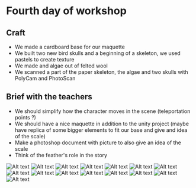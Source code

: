 # Fourth day of workshop

## Craft

- We made a cardboard base for our maquette
- We built two new bird skulls and a beginning of a skeleton, we used pastels to create texture
- We made and algae out of felted wool
- We scanned a part of the paper skeleton, the algae and two skulls with PolyCam and PhotoScan

## Brief with the teachers

- We should simplify how the character moves in the scene (teleportation points ?)
- We should have a nice maquette in addition to the unity project (maybe have replica of some bigger elements to fit our base and give and idea of the scale)
- Make a photoshop document with picture to also give an idea of the scale
- Think of the feather's role in the story

![Alt text](https://file%2B.vscode-resource.vscode-cdn.net/c%3A/Users/Admin/Documents/GitHub/head-md-folding-worlds/devlog/pictures/pic_11_05_2023/dessinmaquette.jpg?version%3D1683905081311)
![Alt text](pictures/pic_11_05_2023/leoniebird.jpg)
![Alt text](pictures/pic_11_05_2023/florebird.jpg)
![Alt text](pictures/pic_11_05_2023/maquette.jpg)
![Alt text](pictures/pic_11_05_2023/maquette2.jpg)
![Alt text](pictures/pic_11_05_2023/mosswool.jpg)
![Alt text](pictures/pic_11_05_2023/scanflorebird.png)
![Alt text](pictures/pic_11_05_2023/scanleoniebird.png)
![Alt text](pictures/pic_11_05_2023/scanmosswool.png)
![Alt text](pictures/pic_11_05_2023/wkprogressbird.jpg)
![Alt text](pictures/pic_11_05_2023/wkprogressbird2.jpg)
![Alt text](pictures/pic_11_05_2023/wkprogressbird3.jpg)
![Alt text](pictures/pic_11_05_2023/wkprogressbird4.jpg)
![Alt text](pictures/pic_11_05_2023/wkprogressbird5.jpg)
![Alt text](pictures/pic_11_05_2023/wkprogressmaquette.jpg)